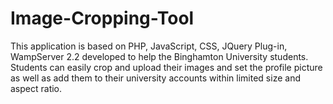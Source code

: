 # Image-Cropping-Tool
This application is based on PHP, JavaScript, CSS, JQuery Plug-in, WampServer 2.2 developed to help the Binghamton University students. Students can easily crop and upload their images and set the profile picture as well as add them to their university accounts within limited size and aspect ratio.
